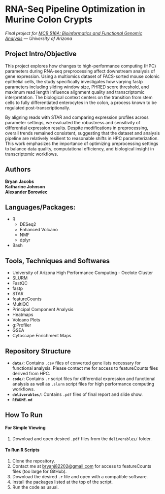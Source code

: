 # RNA-Seq Pipeline Optimization in Murine Colon Crypts
*Final project for [MCB 516A: Bioinformatics and Functional Genomic Analysis](https://infosci.arizona.edu/course/mcb-516a-bioinformatics-and-functional-genomic-analysis) — University of Arizona*
  
  
## Project Intro/Objective
This project explores how changes to high-performance computing (HPC) parameters during RNA-seq preprocessing affect downstream analysis of gene expression. Using a multiomics dataset of FACS-sorted mouse colonic epithelial cells, the study specifically investigates how varying fastp parameters including sliding window size, PHRED score threshold, and maximum read length influence alignment quality and transcriptomic interpretation. The biological context centers on the transition from stem cells to fully differentiated enterocytes in the colon, a process known to be regulated post-transcriptionally.

By aligning reads with STAR and comparing expression profiles across parameter settings, we evaluated the robustness and sensitivity of differential expression results. Despite modifications in preprocessing, overall trends remained consistent, suggesting that the dataset and analysis pipeline are relatively resilient to reasonable shifts in HPC parameterization. This work emphasizes the importance of optimizing preprocessing settings to balance data quality, computational efficiency, and biological insight in transcriptomic workflows.  

## Authors
**Bryan Jacobs**  
**Katharine Johnson**  
**Alexander Borowiec**  
  
  
## Languages/Packages:
* R
   * DESeq2
   * Enhanced Volcano
   * NMF
   * dplyr
* Bash  
  

## Tools, Techniques and Softwares
* University of Arizona High Performance Computing - Ocelote Cluster
* SLURM
* FastQC
* fastp
* STAR
* featureCounts
* MultiQC
* Principal Component Analysis
* Heatmaps
* Volcano Plots
* g:Profiler
* GSEA
* Cytoscape Enrichment Maps
  
  
## Repository Structure
- **`data/`**: Contains `.csv` files of converted gene lists necessary for functional analysis. Please contact me for access to featureCounts files derived from HPC.
- **`code/`**: Contains `.r` script files for differential expression and functional analysis as well as `.slurm` script files for high performance computing workflows.
- **`deliverables/`**: Contains `.pdf` files of final report and slide show.
- **`README.md`**
  
  
## How To Run
#### For Simple Viewing
1. Download and open desired `.pdf` files from the `deliverables/` folder.

#### To Run R Scripts
1. Clone the repository.
2. Contact me at bryanj82202@gmail.com for access to featureCounts files (too large for GitHub).
3. Download the desired `.r` file and open with a compatible software.
4. Install the packages listed at the top of the script.
5. Run the code as usual.
